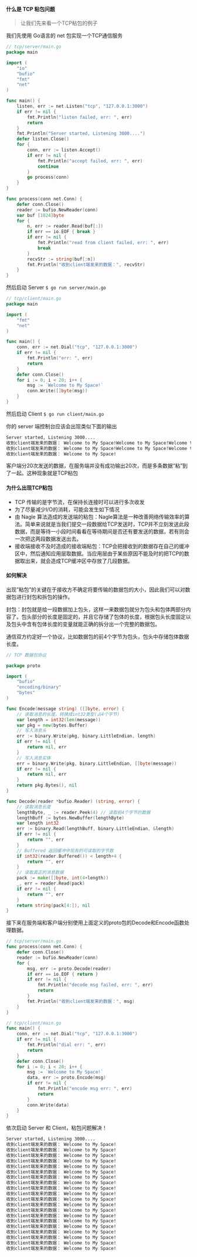 #### 什么是 TCP 粘包问题

> 让我们先来看一个TCP粘包的例子

我们先使用 Go语言的 net 包实现一个TCP通信服务
```go
// tcp/server/main.go
package main

import (
	"io"
	"bufio"
	"fmt"
	"net"
)

func main() {
	listen, err := net.Listen("tcp", "127.0.0.1:3000")
	if err != nil {
		fmt.Println("listen failed, err: ", err)
		return
	}
	fmt.Println("Server started, Listening 3000....")
	defer listen.Close()
	for {
		conn, err := listen.Accept()
		if err != nil {
			fmt.Println("accept failed, err: ", err)
			continue
		}
		go process(conn)
	}
}

func process(conn net.Conn) {
	defer conn.Close()
	reader := bufio.NewReader(conn)
	var buf [1024]byte
	for {
		n, err := reader.Read(buf[:])
		if err == io.EOF { break }
		if err != nil {
			fmt.Println("read from client failed, err: ", err)
			break
		}
		recvStr := string(buf[:n])
		fmt.Println("收到client端发来的数据：", recvStr)
	}
}
```
然后启动 Server `$ go run server/main.go`

```go
// tcp/client/main.go
package main

import (
	"fmt"
	"net"
)

func main() {
	conn, err := net.Dial("tcp", "127.0.0.1:3000")
	if err != nil {
		fmt.Println("err: ", err)
		return
	}
	defer conn.Close()
	for i := 0; i < 20; i++ {
		msg := `Welcome to My Space!`
		conn.Write([]byte(msg))
	}
}
```
然后启动 Client `$ go run client/main.go`

你的 server 端控制台应该会出现类似下面的输出
```bash
Server started, Listening 3000....
收到client端发来的数据： Welcome to My Space!Welcome to My Space!Welcome to My Space!Welcome to My Space!Welcome to My Space!Welcome to My Space!Welcome to My Space!
收到client端发来的数据： Welcome to My Space!Welcome to My Space!Welcome to My Space!Welcome to My Space!Welcome to My Space!Welcome to My Space!Welcome to My Space!Welcome to My Space!Welcome to My Space!Welcome to My Space!Welcome to My Space!Welcome to My Space!
收到client端发来的数据： Welcome to My Space!
```

客户端分20次发送的数据，在服务端并没有成功输出20次，而是多条数据“粘”到了一起。这种现象就是TCP粘包

#### 为什么出现TCP粘包

- TCP 传输的是字节流，在保持长连接时可以进行多次收发
- 为了尽量减少I/O的消耗，可能会发生如下情况
- 由 Nagle 算法造成的发送端的粘包：Nagle算法是一种改善网络传输效率的算法。简单来说就是当我们提交一段数据给TCP发送时，TCP并不立刻发送此段数据，而是等待一小段时间看看在等待期间是否还有要发送的数据，若有则会一次把这两段数据发送出去。
- 接收端接收不及时造成的接收端粘包：TCP会把接收到的数据存在自己的缓冲区中，然后通知应用层取数据。当应用层由于某些原因不能及时的把TCP的数据取出来，就会造成TCP缓冲区中存放了几段数据。

#### 如何解决

出现”粘包”的关键在于接收方不确定将要传输的数据包的大小，因此我们可以对数据包进行封包和拆包的操作。

封包：封包就是给一段数据加上包头，这样一来数据包就分为包头和包体两部分内容了。包头部分的长度是固定的，并且它存储了包体的长度，根据包头长度固定以及包头中含有包体长度的变量就能正确的拆分出一个完整的数据包。

通信双方约定好一个协议，比如数据包的前4个字节为包头，包头中存储包体数据长度。

```go
// TCP 数据包协议

package proto

import (
	"bufio"
	"encoding/binary"
	"bytes"
)

func Encode(message string) ([]byte, error) {
	// 读取消息的长度，转换成int32类型(占4个字节)
	var length = int32(len(message))
	var pkg = new(bytes.Buffer)
	// 写入消息头
	err := binary.Write(pkg, binary.LittleEndian, length)
	if err != nil {
		return nil, err
	}
	// 写入消息实体
	err = binary.Write(pkg, binary.LittleEndian, []byte(message))
	if err != nil {
		return nil, err
	}
	return pkg.Bytes(), nil
}

func Decode(reader *bufio.Reader) (string, error) {
	// 读取消息长度
	lengthByte, _ := reader.Peek(4) // 读取前4个字节的数据
	lengthBuff := bytes.NewBuffer(lengthByte)
	var length int32
	err := binary.Read(lengthBuff, binary.LittleEndian, &length)
	if err != nil {
		return "", err
	}
	// Buffered 返回缓冲中现有的可读取的字节数
	if int32(reader.Buffered()) < length+4 {
		return "", err
	}
	// 读取真正的消息数据
	pack := make([]byte, int(4+length))
	_, err = reader.Read(pack)
	if err != nil {
		return "", err
	}
	return string(pack[4:]), nil
}
```

接下来在服务端和客户端分别使用上面定义的proto包的Decode和Encode函数处理数据。

```go
// tcp/server/main.go
func process(conn net.Conn) {
	defer conn.Close()
	reader := bufio.NewReader(conn)
	for {
		msg, err := proto.Decode(reader)
		if err == io.EOF { return }
		if err != nil {
			fmt.Println("decode msg failed, err: ", err)
			return
		}
		fmt.Println("收到client端发来的数据：", msg)
	}
}
```

```go
// tcp/client/main.go
func main() {
	conn, err := net.Dial("tcp", "127.0.0.1:3000")
	if err != nil {
		fmt.Println("dial err: ", err)
		return
	}
	defer conn.Close()
	for i := 0; i < 20; i++ {
		msg := `Welcome to My Space!`
		data, err := proto.Encode(msg)
		if err != nil {
			fmt.Println("encode msg err: ", err)
			return
		}
		conn.Write(data)
	}
}
```

依次启动 Server 和 Client，粘包问题解决！

```bash
Server started, Listening 3000....
收到client端发来的数据： Welcome to My Space!
收到client端发来的数据： Welcome to My Space!
收到client端发来的数据： Welcome to My Space!
收到client端发来的数据： Welcome to My Space!
收到client端发来的数据： Welcome to My Space!
收到client端发来的数据： Welcome to My Space!
收到client端发来的数据： Welcome to My Space!
收到client端发来的数据： Welcome to My Space!
收到client端发来的数据： Welcome to My Space!
收到client端发来的数据： Welcome to My Space!
收到client端发来的数据： Welcome to My Space!
收到client端发来的数据： Welcome to My Space!
收到client端发来的数据： Welcome to My Space!
收到client端发来的数据： Welcome to My Space!
收到client端发来的数据： Welcome to My Space!
收到client端发来的数据： Welcome to My Space!
收到client端发来的数据： Welcome to My Space!
收到client端发来的数据： Welcome to My Space!
收到client端发来的数据： Welcome to My Space!
收到client端发来的数据： Welcome to My Space!
```

